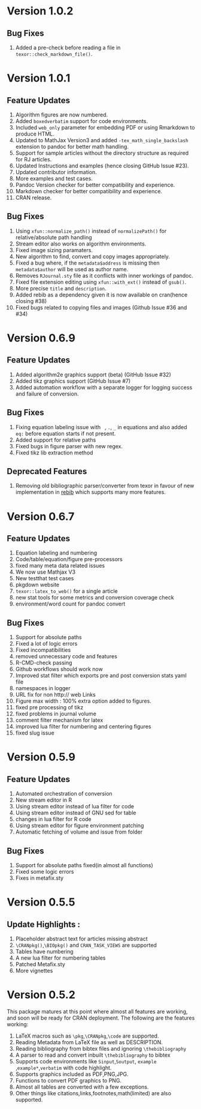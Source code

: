 # Version 1.0.2

## Bug Fixes

1. Added a pre-check before reading a file in `texor::check_markdown_file()`. 

# Version 1.0.1

## Feature Updates

1. Algorithm figures are now numbered.
2. Added `boxedverbatim` support for code environments.
3. Included `web_only` parameter for embedding PDF or using Rmarkdown to produce HTML.
4. Updated to MathJax Version3 and added `-tex_math_single_backslash` extension to pandoc for better math handling.
5. Support for sample articles without the directory structure as required for RJ articles.
6. Updated Instructions and examples (hence closing GitHub Issue #23).
7. Updated contributor information.
8. More examples and test cases.
9. Pandoc Version checker for better compatibility and experience.
10. Markdown checker for better compatibility and experience.
11. CRAN release.

## Bug Fixes

1. Using `xfun::normalize_path()` instead of `normalizePath()` for relative/absolute path handling 
2. Stream editor also works on algorithm environments.
3. Fixed image sizing paramaters.
4. New algorithm to find, convert and copy images appropriately.
5. Fixed a bug where, if the `metadata$address` is missing then `metadata$author` will be used as author name.
6. Removes `RJournal.sty` file as it conflicts with inner workings of pandoc.
7. Fixed file extension editing using `xfun::with_ext()` instead of `gsub()`.
8. More precise `title` and `description`.
9. Added rebib as a dependency given it is now available on cran(hence closing #38)
10. Fixed bugs related to copying files and images (Github Issue #36 and #34)



# Version 0.6.9

## Feature Updates

1. Added algorithm2e graphics support (beta) (GitHub Issue #32)
2. Added tikz graphics support (GitHub Issue #7)
3. Added automation workflow with a separate logger for logging success and failure of conversion.

## Bug Fixes

1. Fixing equation labeling issue with ` `, `.`, `_` in equations and also added
`eq:` before equation starts if not present.
2. Added support for relative paths
3. Fixed bugs in figure parser with new regex.
4. Fixed tikz lib extraction method

## Deprecated Features

1. Removing old bibliographic parser/converter from texor in favour of new 
implementation in [rebib](https://abhi-1u.github.io/rebib/) which supports 
many more features.

# Version 0.6.7

## Feature Updates

1. Equation labeling and numbering
2. Code/table/equation/figure pre-processors
3. fixed many meta data related issues
4. We now use Mathjax V3
5. New testthat test cases
6. pkgdown website
7. `texor::latex_to_web()` for a single article
8. new stat tools for some metrics and conversion coverage check
9. environment/word count for pandoc convert

## Bug Fixes

1. Support for absolute paths
2. Fixed a lot of logic errors
3. Fixed incompatibilities
4. removed unnecessary code and features
5. R-CMD-check passing
6. Github workflows should work now
7. Improved stat filter which exports pre and post conversion stats yaml file
8. namespaces in logger
9. URL fix for non http:// web Links
10. Figure max width : 100% extra option added to figures.
11. fixed pre processing of tikz
12. fixed problems in journal volume
13. comment filter mechanism for latex
14. improved lua filter for numbering and centering figures
15. fixed slug issue

# Version 0.5.9

## Feature Updates

1. Automated orchestration of conversion
2. New stream editor in R 
3. Using stream editor instead of lua filter for code
4. Using stream editor instead of GNU sed for table
5. changes in lua filter for R code
6. Using stream editor for figure environment patching
7. Automatic fetching of volume and issue from folder

## Bug Fixes

1. Support for absolute paths fixed(in almost all functions)
2. Fixed some logic errors
3. Fixes in metafix.sty

# Version 0.5.5 

## Update Highlights :

1. Placeholder abstract text for articles missing abstract
2. `\CRANpkg()`,`\BIOpkg()` and `CRAN_TASK_VIEWS` are supported
3. Tables have numbering
4. A new lua filter for numbering tables
5. Patched Metafix.sty
6. More vignettes

# Version 0.5.2 

This package matures at this point where almost all features are working, and soon will be ready for CRAN deployment.
The following are the features working:

1. LaTeX macros such as `\pkg`,`\CRANpkg`,`\code` are supported.
2. Reading Metadata from LaTeX file as well as DESCRIPTION.
3. Reading bibliography from bibtex files and ignoring `\thebibliography`
4. A parser to read and convert inbuilt `\thebibliography` to bibtex
5. Supports code environments like `Sinput`,`Soutput`, `example` ,`example*`,`verbatim` with code highlight.
6. Supports graphics included as PDF,PNG,JPG.
7. Functions to convert PDF graphics to PNG.
8. Almost all tables are converted with a few exceptions.
9. Other things like citations,links,footnotes,math(limited) are also supported.
